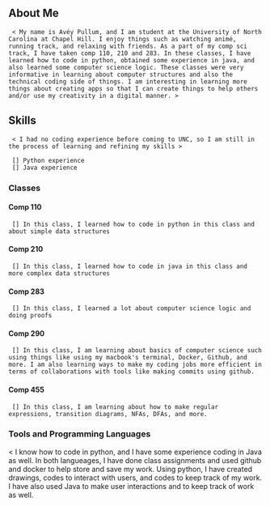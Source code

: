 ## About Me
     < My name is Avéy Pullum, and I am student at the University of North Carolina at Chapel Hill. I enjoy things such as watching animé, running track, and relaxing with friends. As a part of my comp sci track, I have taken comp 110, 210 and 283. In these classes, I have learned how to code in python, obtained some experience in java, and also learned some computer science logic. These classes were very informative in learning about computer structures and also the technical coding side of things. I am interesting in learning more things about creating apps so that I can create things to help others and/or use my creativity in a digital manner. > 

## Skills
     < I had no coding experience before coming to UNC, so I am still in the process of learning and refining my skills >

     [] Python experience
     [] Java experience

### Classes
  #### Comp 110
     [] In this class, I learned how to code in python in this class and about simple data structures

  #### Comp 210
     [] In this class, I learned how to code in java in this class and more complex data structures
     
  #### Comp 283
     [] In this class, I learned a lot about computer science logic and doing proofs
     
  #### Comp 290
     [] In this class, I am learning about basics of computer science such using things like using my macbook's terminal, Docker, Github, and more. I am also learning ways to make my coding jobs more efficient in terms of collaborations with tools like making commits using github.

  #### Comp 455
     [] In this class, I am learning about how to make regular expressions, transition diagrams, NFAs, DFAs, and more.

### Tools and Programming Languages
< I know how to code in python, and I have some experience coding in Java as well. In both langueages, I have done class assignments and used github and docker to help store and save my work. Using python, I have created drawings, codes to interact with users, and codes to keep track of my work. I have also used Java to make user interactions and to keep track of work as well.
